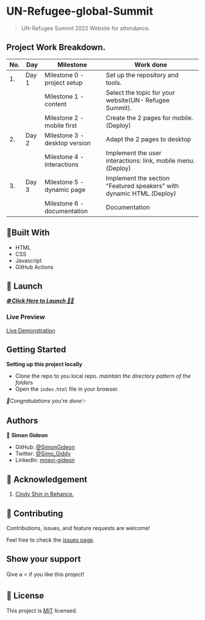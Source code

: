 
# UN-Refugee-global-Summit

> UN-Refugee Summit 2022 Website for attendance.

## Project Work Breakdown.
|No.|  Day    | Milestone                       | Work done                    |
|---|-------  |---------------------------------|------------                  |
| 1.|  Day 1  |  Milestone 0 - project setup |Set up the repository and tools.|
|   |         | Milestone 1 - content|Select the topic for your website(UN- Refugee Summit). |
|   |         |Milestone 2 - mobile first | Create the 2 pages for mobile.(Deploy)|
| 2.|Day 2    |Milestone 3 - desktop version|Adapt the 2 pages to desktop |
|   |         |Milestone 4 - interactions|Implement the user interactions: link, mobile menu.(Deploy)|
| 3.|Day 3    | Milestone 5 - dynamic page |Implement the section "Featured speakers" with dynamic HTML.(Deploy)|
|   |         |Milestone 6 - documentation | Documentation|

## 🗼Built With

- HTML
- CSS
- Javascript
- GitHub Actions

## 🛫 Launch
 ***[🌐 Click Here to Launch 🧑‍✈️](https://simongideon.github.io/Capstone-project/)***
### Live Preview
[Live Demonstration](https://www.loom.com/share/facb12601ffe44489c38b7bcc69ac675)

## Getting Started

**Setting up this project locally**
- Clone the repo to you local repo.
*maintain the directory pattern of the folders*
- Open the `index.html` file in your browser.

*🎉Congratulations you're done*✨

## Authors

👤 **Simon Gideon**

- GitHub: [@SimonGideon](https://github.com/SimonGideon)
- Twitter: [@Simo_Giddy](https://twitter.com/Simo_Giddy)
- LinkedIn: [mnayi-gideon](https://linkedin.com/in/mnayi-gideon)

## 👏 Acknowledgement 
1. [Cindy Shin in Behance.](https://www.behance.net/adagio07)


## 🤝 Contributing

Contributions, issues, and feature requests are welcome!

Feel free to check the [issues page](../../issues/).

## Show your support

Give a ⭐️ if you like this project!


## 📝 License

This project is [MIT](./MIT.md) licensed.
